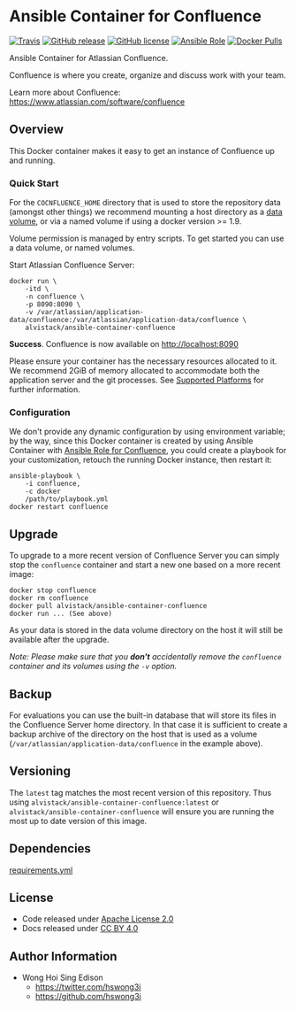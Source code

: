 Ansible Container for Confluence
================================

[![Travis](https://img.shields.io/travis/alvistack/ansible-container-confluence.svg)](https://travis-ci.org/alvistack/ansible-container-confluence)
[![GitHub release](https://img.shields.io/github/release/alvistack/ansible-container-confluence.svg)](https://github.com/alvistack/ansible-container-confluence/releases)
[![GitHub license](https://img.shields.io/github/license/alvistack/ansible-container-confluence.svg)](https://github.com/alvistack/ansible-container-confluence/blob/master/LICENSE)
[![Ansible Role](https://img.shields.io/badge/galaxy-alvistack.container--confluence-blue.svg)](https://galaxy.ansible.com/alvistack/container-confluence)
[![Docker Pulls](https://img.shields.io/docker/pulls/alvistack/ansible-container-confluence.svg)](https://hub.docker.com/r/alvistack/ansible-container-confluence/)

Ansible Container for Atlassian Confluence.

Confluence is where you create, organize and discuss work with your team.

Learn more about Confluence: <https://www.atlassian.com/software/confluence>

Overview
--------

This Docker container makes it easy to get an instance of Confluence up and running.

### Quick Start

For the `COCNFLUENCE_HOME` directory that is used to store the repository data (amongst other things) we recommend mounting a host directory as a [data volume](https://docs.docker.com/engine/tutorials/dockervolumes/#/data-volumes), or via a named volume if using a docker version &gt;= 1.9.

Volume permission is managed by entry scripts. To get started you can use a data volume, or named volumes.

Start Atlassian Confluence Server:

    docker run \
        -itd \
        -n confluence \
        -p 8090:8090 \
        -v /var/atlassian/application-data/confluence:/var/atlassian/application-data/confluence \
        alvistack/ansible-container-confluence

**Success**. Confluence is now available on <http://localhost:8090>

Please ensure your container has the necessary resources allocated to it. We recommend 2GiB of memory allocated to accommodate both the application server and the git processes. See [Supported Platforms](https://confluence.atlassian.com/display/DOC/Supported+platforms) for further information.

### Configuration

We don't provide any dynamic configuration by using environment variable; by the way, since this Docker container is created by using Ansible Container with [Ansible Role for Confluence](https://github.com/alvistack/ansible-role-confluence), you could create a playbook for your customization, retouch the running Docker instance, then restart it:

    ansible-playbook \
        -i confluence,
        -c docker
        /path/to/playbook.yml
    docker restart confluence

Upgrade
-------

To upgrade to a more recent version of Confluence Server you can simply stop the `confluence` container and start a new one based on a more recent image:

    docker stop confluence
    docker rm confluence
    docker pull alvistack/ansible-container-confluence
    docker run ... (See above)

As your data is stored in the data volume directory on the host it will still be available after the upgrade.

*Note: Please make sure that you **don't** accidentally remove the `confluence` container and its volumes using the `-v` option.*

Backup
------

For evaluations you can use the built-in database that will store its files in the Confluence Server home directory. In that case it is sufficient to create a backup archive of the directory on the host that is used as a volume (`/var/atlassian/application-data/confluence` in the example above).

Versioning
----------

The `latest` tag matches the most recent version of this repository. Thus using `alvistack/ansible-container-confluence:latest` or `alvistack/ansible-container-confluence` will ensure you are running the most up to date version of this image.

Dependencies
------------

[requirements.yml](requirements.yml)

License
-------

-   Code released under [Apache License 2.0](LICENSE)
-   Docs released under [CC BY 4.0](http://creativecommons.org/licenses/by/4.0/)

Author Information
------------------

-   Wong Hoi Sing Edison
    -   <https://twitter.com/hswong3i>
    -   <https://github.com/hswong3i>

